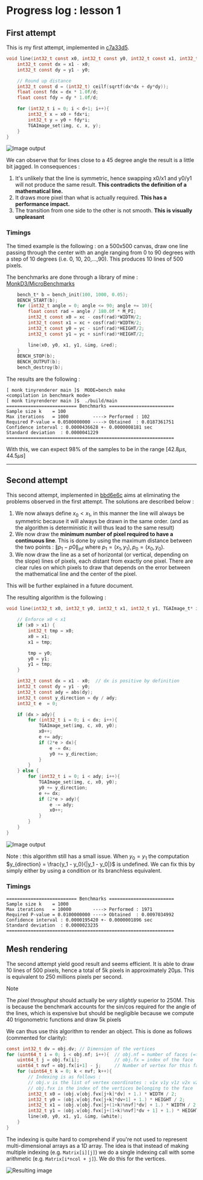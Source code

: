 # Progress log : lesson 1

## First attempt

This is my first attempt, implemented in [c7a33d5](https://github.com/MonkD3/tinyrenderer/commit/c7a33d5204b503130a88b0be0aa0b02d2351c9a0).

```c
void line(int32_t const x0, int32_t const y0, int32_t const x1, int32_t const y1, TGAImage_t* img, TGAColor_t const * c){
    int32_t const dx = x1 - x0;
    int32_t const dy = y1 - y0;

    // Round up distance
    int32_t const d = (int32_t) ceilf(sqrtf(dx*dx + dy*dy));
    float const fdx = dx * 1.0f/d;
    float const fdy = dy * 1.0f/d;

    for (int32_t i = 0; i < d+1; i++){
        int32_t x = x0 + fdx*i;
        int32_t y = y0 + fdy*i;
        TGAImage_set(img, c, x, y);
    }
}
```
![Image output](./assets/000_lines.tga)

We can observe that for lines close to a 45 degree angle the result is a little bit jagged. In consequences :

1. It's unlikely that the line is symmetric, hence swapping x0/x1 and y0/y1 will not produce the same result. **This contradicts the definition of a mathematical line.**
2. It draws more pixel than what is actually required. **This has a performance impact.**
3. The transition from one side to the other is not smooth. **This is visually unpleasant**

### Timings

The timed example is the following : on a 500x500 canvas, draw one line passing through the center with an angle ranging from 0 to 90 degrees with a step of 10 degrees (i.e. 0, 10, 20,...,90). This produces 10 lines of 500 pixels.

The benchmarks are done through a library of mine : [MonkD3/MicroBenchmarks](https://github.com/MonkD3/MicroBenchmarks)

```c 
    bench_t* b = bench_init(100, 1000, 0.05);
    BENCH_START(b);
    for (int32_t angle = 0; angle <= 90; angle += 10){
        float const rad = angle / 180.0f * M_PI;
        int32_t const x0 = xc - cosf(rad)*WIDTH/2;
        int32_t const x1 = xc + cosf(rad)*WIDTH/2;
        int32_t const y0 = yc - sinf(rad)*HEIGHT/2;
        int32_t const y1 = yc + sinf(rad)*HEIGHT/2;

        line(x0, y0, x1, y1, &img, &red);
    }
    BENCH_STOP(b);
    BENCH_OUTPUT(b);
    bench_destroy(b);
```

The results are the following :
```console
[ monk tinyrenderer main ]$  MODE=bench make
<compilation in benchmark mode>
[ monk tinyrenderer main ]$  ./build/main
========================== Benchmarks ========================
Sample size k    = 100
Max iterations   = 1000         ----> Performed : 102
Required P-value = 0.0500000000 ----> Obtained  : 0.0187361751
Confidence interval : 0.0000436628 +- 0.0000008181 sec
Standard deviation  : 0.0000041229
==============================================================
```

With this, we can expect 98% of the samples to be in the range $[42.8µs, 44.5µs]$

---

## Second attempt 

This second attempt, implemented in [bbd6e6c](https://github.com/MonkD3/tinyrenderer/commit/bbd6e6cef1580f9b717a94e23c01986fa37ad455) aims at eliminating the problems observed in the first attempt. The solutions are described below :

1. We now always define $x_0 < x_1$, in this manner the line will always be symmetric because it will always be drawn in the same order. (and as the algorithm is deterministic it will thus lead to the same result)
2. We now draw the **minimum number of pixel required to have a continuous line**. This is done by using the maximum distance between the two points : $\| p_1 - p0 \|_\inf$ where $p_1 = (x_1, y_1), p_0 = (x_0, y_0)$.
3. We now draw the line as a set of horizontal (or vertical, depending on the slope) lines of pixels, each distant from exactly one pixel. There are clear rules on which pixels to draw that depends on the error between the mathematical line and the center of the pixel.

This will be further explained in a future document.

The resulting algorithm is the following :

```c 
void line(int32_t x0, int32_t y0, int32_t x1, int32_t y1, TGAImage_t* img, TGAColor_t const * c){

    // Enforce x0 < x1 
    if (x0 > x1) {
        int32_t tmp = x0;
        x0 = x1;
        x1 = tmp;

        tmp = y0;
        y0 = y1;
        y1 = tmp;
    }

    int32_t const dx = x1 - x0;  // dx is positive by definition
    int32_t const dy = y1 - y0;
    int32_t const ady = abs(dy);
    int32_t const y_direction = dy / ady;
    int32_t e  = 0;

    if (dx > ady){
        for (int32_t i = 0; i < dx; i++){
            TGAImage_set(img, c, x0, y0);
            x0++;
            e += ady;
            if (2*e > dx){
                e -= dx;
                y0 += y_direction;
            }
        }
    } else {
        for (int32_t i = 0; i < ady; i++){
            TGAImage_set(img, c, x0, y0);
            y0 += y_direction;
            e += dx;
            if (2*e > ady){
                e -= ady;
                x0++;
            }
        }
    }
}
```
![Image output](./assets/001_lines.tga)

Note : this algorithm still has a small issue. When $y_0 = y_1$ the computation $y_{direction} = \frac{y_1 - y_0}{|y_1 - y_0|}$ is undefined. We can fix this by simply either by using a condition or its branchless equivalent.

### Timings 

```
========================== Benchmarks ========================
Sample size k    = 1000
Max iterations   = 10000        ----> Performed : 1971
Required P-value = 0.0100000000 ----> Obtained  : 0.0097034992
Confidence interval : 0.0000195420 +- 0.0000001896 sec
Standard deviation  : 0.0000023235
==============================================================
```

## Mesh rendering 

The second attempt yield good result and seems efficient. It is able to draw 10 lines of 500 pixels, hence a total of 5k pixels in approximately 20µs. This is equivalent to 250 millions pixels per second. 

> [!NOTE] 
> The *pixel throughput* should actually be *very slightly* superior to 250M. This is because the benchmark accounts for the sin/cos required for the angle of the lines, which is expensive but should be negligible because we compute 40 trigonometric functions and draw 5k pixels

We can thus use this algorithm to render an object. This is done as follows (commented for clarity):

```c 
const int32_t dv = obj.dv; // Dimension of the vertices
for (uint64_t i = 0; i < obj.nf; i++){  // obj.nf = number of faces (=triangles in this case)
    uint64_t j = obj.fx[i];             // obj.fx = index of the face
    uint64_t nvf = obj.fx[i+1] - j;     // Number of vertex for this face (=3 for triangles)
    for (uint64_t k = 0; k < nvf; k++){
        // Indexing is as follows :
        // obj.v is the list of vertex coordinates : v1x v1y v1z v2x v2y v2z ...
        // obj.fvx is the index of the vertices belonging to the face
        int32_t x0 = (obj.v[obj.fvx[j+k]*dv] + 1.) * WIDTH / 2;
        int32_t y0 = (obj.v[obj.fvx[j+k]*dv+1] + 1.) * HEIGHT / 2;
        int32_t x1 = (obj.v[obj.fvx[j+(1+k)%nvf]*dv] + 1.) * WIDTH / 2;
        int32_t y1 = (obj.v[obj.fvx[j+(1+k)%nvf]*dv + 1] + 1.) * HEIGHT / 2;
        line(x0, y0, x1, y1, &img, &white);
    }
}
```

The indexing is quite hard to comprehend if you're not used to represent multi-dimensional arrays as a 1D array. The idea is that instead of making multiple indexing (e.g. `Matrix[i][j]`) we do a single indexing call with some arithmetic (e.g. `Matrix[i*ncol + j]`). We do this for the vertices.

![Resulting image](./assets/002_african_head_2D_render.tga)
